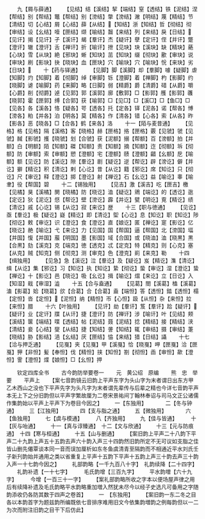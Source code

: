 <!-- { "loadSidebar": true } -->
　　九【屑与薛通】
　　【见结】结【溪结】挈【端结】窒【透结】铁【泥结】涅【帮结】别【帮结】鼈【帮结】别【滂结】撆【滂结】潎【明结】蔑【精结】节【清结】切【心结】屑【心结】薛【从结】【知结】浙【知结】哲【彻结】彻【审结】设【幺结】噎【匣结】缬【喻结】齧【来结】列【来结】戾【日结】【见讦】揭【见讦】孑【溪讦】朅【羣讦】杰【疑讦】孽【定讦】侄【并讦】蹩【澄讦】辙【澄讦】舌【禅讦】折【喻讦】抴【见玦】玦【溪玦】缺【精玦】蕝【心玦】雪【从玦】絶【邪玦】蜥【知玦】茁【知玦】缀【彻玦】歠【审玦】说【审玦】刷【影玦】抉【晓玦】血【匣玦】穴【喻玦】穴【喻玦】恱【来玦】劣【日玦】
　　十【药与铎通】
　　【见脚】脚【溪脚】却【羣脚】噱【疑脚】虐【知脚】灼【知脚】着【彻脚】绰【审脚】铄【澄脚】着【禅脚】杓【影脚】约【晓脚】谑【喻脚】药【来脚】略【日脚】弱【精爵】爵【清爵】碏【从爵】嚼【心爵】削【彻爵】逴【见郭】郭【溪郭】廓【敷郭】□【影郭】雘【影郭】彠【晓郭】霍【匣郭】缚【合郭】获【喻郭】□【见□】□【溪□】□【鱼□】□【见各】各【溪各】恪【疑各】咢【透各】托【定各】铎【泥各】诺【帮各】愽【滂各】粕【并各】泊【明各】莫【精各】作【清各】错【心各】索【从各】昨【影各】恶【晓各】□【合各】鹤【来各】洛
　　十一【陌与麦昔通】
　　【见格】格【见格】隔【溪格】客【晓格】赫【匣格】挌【匣格】覈【见虢】虢【见虢】馘【影虢】擭【晓虢】划【合虢】获【泥额】搦【帮额】百【滂额】拍【并额】白【明额】陌【知额】磔【知额】责【知额】摘【知额】迮【彻额】坼【彻额】防【审额】索【审额】愬【澄额】宅【澄额】赜【澄额】齰【幺额】戹【喻额】额【见讫】防【溪讫】隙【羣讫】剧【疑讫】逆【帮讫】辟【滂讫】僻【并讫】擗【精讫】积【清讫】剌【心讫】昔【从讫】籍【邪讫】席【知讫】只【彻讫】尺【审讫】释【澄讫】掷【澄讫】射【禅讫】石【幺讫】益【喻讫】睾【喻聿】役【帮国】碧
　　十二【锡独用】
　　【见吉】激【溪吉】吃【匣吉】檄【见橘】狊【溪橘】閴【晓橘】防【晓讫】洫【疑讫】鶂【端讫】的【透讫】逖【定讫】狄【泥讫】惄【帮讫】壁【滂讫】霹【并讫】甓【明讫】覔【精讫】绩【清讫】戚【心讫】锡【从讫】寂【来讫】歴
　　十三【职与徳通】
　　【见讫】亟【羣讫】极【疑讫】嶷【精讫】即【清讫】堲【心讫】息【知讫】职【知讫】陟【彻讫】敕【审讫】识【澄讫】食【澄讫】直【娘讫】匿【禅讫】寔【影讫】亿【晓讫】赩【喻讫】弋【来讫】力【见国】国【帮国】逼【帮国】北【滂国】堛【并国】愎【并国】菔【明国】墨【影国】域【合国】或【晓洫】洫【晓黒】黒【合黒】劾【溪克】克【端克】徳【透克】忒【定克】特【精克】则【心克】塞【从克】贼【知克】侧【彻克】测【审克】色【澄克】崱【来克】勒
　　十四【缉独用】
　　【见急】急【溪讫】泣【羣讫】及【疑讫】岌【精讫】潗【清讫】缉【从讫】集【邪讫】习【知讫】执【知讫】絷【彻讫】蛰【审讫】湿【澄讫】蛰【禅讫】十【影讫】邑【晓讫】吸【幺讫】揖【喻讫】熠【来讫】立【日讫】入【知湿】戢【审湿】澁
　　十五【合与盍通】
　　【见葛】閤【溪葛】榼【溪葛】溘【影葛】姶【晓葛】欱【合葛】合【合葛】盍【端怛】答【透怛】錔【透怛】榻【定怛】沓【定怛】【泥怛】纳【精怛】帀【心怛】趿【从怛】杂【来怛】拉【来怛】腊
　　十六【叶独用】
　　【见讦】劫【羣讦】笈【羣讦】跲【疑讦】【疑讦】业【定讦】牒【从讦】捷【澄讦】防【禅讦】涉【喻讦】叶【见结】颊【溪结】箧【端结】喋【透结】帖【泥结】聂【泥结】捻【精结】接【精结】浃【清结】妾【心结】燮【从结】捷【知结】詟【知结】辄【审结】摄【审结】萐【晓结】胁【影结】浥【幺结】厌【匣结】恊【来结】猎【日结】讘
　　十七【洽与押乏通】
　　【见戛】夹【见戛】甲【溪戛】恰【晓戛】呷【匣戛】洽【匣戛】狎【非怛】髪【奉怛】伐【精怛】挟【知怛】劄【彻怛】臿【审怛】歃【澄怛】霅【澄怛】煠【娘怛】□【幺怛】押










　　钦定四库全书
　　古今韵防举要卷一
　　元　黄公绍　原编
　　熊　忠　举要
　　平声上
　　【案七音韵镜云旧韵上平声东字为头山字为末者谓日出东方甲乙木西山之没也下平声先字为头凡字为末者谓先辈传与后辈之精也今详七音韵平声本无上下之分旧韵但以平声字繁故厘为二卷宋景祐间丁翰林奉诏与司马文正公诸儒作集韵始以平声上平声下为卷目今因之】
　　一【东独用】　　　　二【冬与钟通】
　　三【江独用】　　　　四【支与脂之通】
　　五【微独用】　　　　六【鱼独用】
　　七【虞与模通】　　　八【齐独用】
　　九【佳与皆通】　　　十【灰与咍通】
　　十一【真与谆臻通】　十二【文与欣通】
　　十三【元与防痕通】　十四【寒与桓通】
　　十五【山与删通】
　　【案旧韵上平声二十八韵下平声二十九韵上声五十五韵去声六十韵入声三十四韵然旧韵所定不无可议如支脂之佳皆山删先僊覃谈本同一音而误加厘析如东冬鱼虞清青至隔韵而不相通近平水刘氏壬子新刋韵始并通用之类以省重复上平声十五韵下平声十五韵上声三十韵去声三十韵入声一十七韵今因之】
　　礼部韵略【一千九百八十字】　礼韵续降【二十四字】
　　礼韵补遗【一十七字】　　　毛氏韵增【三百九字】
　　平水韵増【六十九字】　　　今增【一百三十一字】
　　【案礼部韵略所收之字本以便场屋声律之用后有续降补遗及毛氏韵略平水韵略重加増入然犹未尽今以经子史选凡可备用之字随韵添收仍各防其数于四声之卷首】
　　一　【东独用】
　　【案旧韵一东二冬之目各以本韵首字为题兹韵所编既依七音排序难用旧文今依集韵増韵之例每韵但以一二为次而附注旧韵之目干下后仿此】
